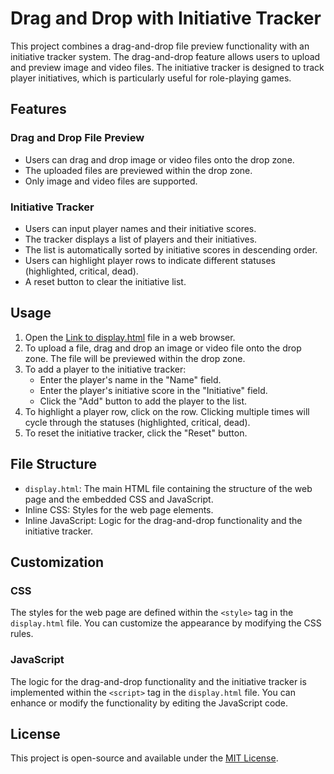# Drag and Drop with Initiative Tracker

This project combines a drag-and-drop file preview functionality with an initiative tracker system. The drag-and-drop feature allows users to upload and preview image and video files. The initiative tracker is designed to track player initiatives, which is particularly useful for role-playing games.

## Features

### Drag and Drop File Preview
- Users can drag and drop image or video files onto the drop zone.
- The uploaded files are previewed within the drop zone.
- Only image and video files are supported.

### Initiative Tracker
- Users can input player names and their initiative scores.
- The tracker displays a list of players and their initiatives.
- The list is automatically sorted by initiative scores in descending order.
- Users can highlight player rows to indicate different statuses (highlighted, critical, dead).
- A reset button to clear the initiative list.

## Usage

1. Open the [Link to display.html](display.html) file in a web browser.
2. To upload a file, drag and drop an image or video file onto the drop zone. The file will be previewed within the drop zone.
3. To add a player to the initiative tracker:
   - Enter the player's name in the "Name" field.
   - Enter the player's initiative score in the "Initiative" field.
   - Click the "Add" button to add the player to the list.
4. To highlight a player row, click on the row. Clicking multiple times will cycle through the statuses (highlighted, critical, dead).
5. To reset the initiative tracker, click the "Reset" button.

## File Structure

- `display.html`: The main HTML file containing the structure of the web page and the embedded CSS and JavaScript.
- Inline CSS: Styles for the web page elements.
- Inline JavaScript: Logic for the drag-and-drop functionality and the initiative tracker.

## Customization

### CSS
The styles for the web page are defined within the `<style>` tag in the `display.html` file. You can customize the appearance by modifying the CSS rules.

### JavaScript
The logic for the drag-and-drop functionality and the initiative tracker is implemented within the `<script>` tag in the `display.html` file. You can enhance or modify the functionality by editing the JavaScript code.

## License

This project is open-source and available under the [MIT License](https://opensource.org/licenses/MIT).
